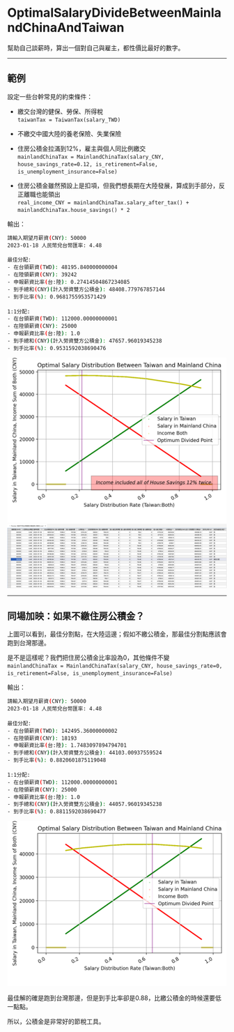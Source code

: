 # OptimalSalaryDivideBetweenMainlandChinaAndTaiwan

幫助自己談薪時，算出一個對自己與雇主，都性價比最好的數字。

---

## 範例

設定一些台幹常見的約束條件：

- 繳交台灣的健保、勞保、所得稅  
```taiwanTax = TaiwanTax(salary_TWD)```

- 不繳交中國大陸的養老保險、失業保險
- 住房公積金拉滿到12%，雇主與個人同比例繳交  
```mainlandChinaTax = MainlandChinaTax(salary_CNY, house_savings_rate=0.12, is_retirement=False, is_unemployment_insurance=False)```

- 住房公積金雖然預設上是扣項，但我們想長期在大陸發展，算成到手部分，反正離職也能領出  
```real_income_CNY = mainlandChinaTax.salary_after_tax() + mainlandChinaTax.house_savings() * 2```

輸出：  
```bash
請輸入期望月薪資(CNY): 50000
2023-01-18 人民幣兌台幣匯率: 4.48

最佳分配: 
- 在台領薪資(TWD): 48195.840000000004
- 在陸領薪資(CNY): 39242
- 申報薪資比率(台:陸): 0.27414504867234085
- 到手總和(CNY)(計入勞資雙方公積金): 48408.779767857144
- 到手比率(%): 0.9681755953571429

1:1分配: 
- 在台領薪資(TWD): 112000.00000000001
- 在陸領薪資(CNY): 25000
- 申報薪資比率(台:陸): 1.0
- 到手總和(CNY)(計入勞資雙方公積金): 47657.96019345238
- 到手比率(%): 0.9531592038690476
```

![](figure_example_plot.png)
![](figure_example_csv.png)

---

## 同場加映：如果不繳住房公積金？

上圖可以看到，最佳分割點，在大陸這邊；假如不繳公積金，那最佳分割點應該會跑到台灣那邊。

是不是這樣呢？我們把住房公積金比率設為0，其他條件不變  
```mainlandChinaTax = MainlandChinaTax(salary_CNY, house_savings_rate=0, is_retirement=False, is_unemployment_insurance=False)```

輸出：  
```bash
請輸入期望月薪資(CNY): 50000
2023-01-18 人民幣兌台幣匯率: 4.48

最佳分配: 
- 在台領薪資(TWD): 142495.36000000002
- 在陸領薪資(CNY): 18193
- 申報薪資比率(台:陸): 1.7483097894794701
- 到手總和(CNY)(計入勞資雙方公積金): 44103.00937559524
- 到手比率(%): 0.8820601875119048

1:1分配: 
- 在台領薪資(TWD): 112000.00000000001
- 在陸領薪資(CNY): 25000
- 申報薪資比率(台:陸): 1.0
- 到手總和(CNY)(計入勞資雙方公積金): 44057.96019345238
- 到手比率(%): 0.8811592038690477
```

![](figure_example_plot2.png)

最佳解的確是跑到台灣那邊，但是到手比率卻是0.88，比繳公積金的時候還要低一點點。

所以，公積金是非常好的節稅工具。